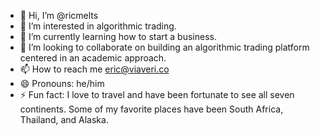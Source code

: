- 👋 Hi, I’m @ricmelts
- 👀 I’m interested in algorithmic trading.
- 🌱 I’m currently learning how to start a business.
- 💞️ I’m looking to collaborate on building an algorithmic trading platform centered in an academic approach.
- 📫 How to reach me eric@viaveri.co
- 😄 Pronouns: he/him
- ⚡ Fun fact: I love to travel and have been fortunate to see all seven continents. Some of my favorite places have been South Africa, Thailand, and Alaska.
 
<!---
ricmelts/ricmelts is a ✨ special ✨ repository because its `README.md` (this file) appears on your GitHub profile.
You can click the Preview link to take a look at your changes.
--->
